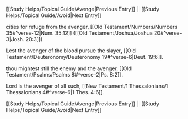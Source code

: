 [[Study Helps/Topical Guide/Avenge|Previous Entry]]  ||  [[Study Helps/Topical Guide/Avoid|Next Entry]]

 cities for refuge from the avenger, [[Old Testament/Numbers/Numbers 35#^verse-12|Num. 35:12]] ([[Old Testament/Joshua/Joshua 20#^verse-3|Josh. 20:3]]).

 Lest the avenger of the blood pursue the slayer, [[Old Testament/Deuteronomy/Deuteronomy 19#^verse-6|Deut. 19:6]].

 thou mightest still the enemy and the avenger, [[Old Testament/Psalms/Psalms 8#^verse-2|Ps. 8:2]].

 Lord is the avenger of all such, [[New Testament/1 Thessalonians/1 Thessalonians 4#^verse-6|1 Thes. 4:6]].

[[Study Helps/Topical Guide/Avenge|Previous Entry]]  ||  [[Study Helps/Topical Guide/Avoid|Next Entry]]